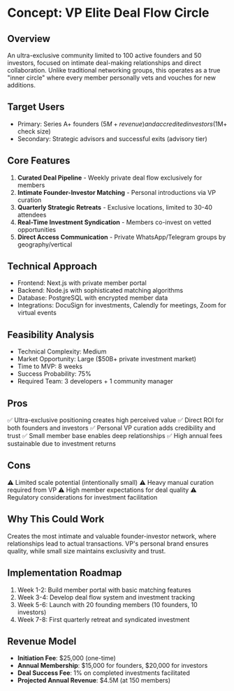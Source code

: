# Concept: VP Elite Deal Flow Circle

## Overview
An ultra-exclusive community limited to 100 active founders and 50 investors, focused on intimate deal-making relationships and direct collaboration. Unlike traditional networking groups, this operates as a true "inner circle" where every member personally vets and vouches for new additions.

## Target Users
- Primary: Series A+ founders ($5M+ revenue) and accredited investors ($1M+ check size)
- Secondary: Strategic advisors and successful exits (advisory tier)

## Core Features
1. **Curated Deal Pipeline** - Weekly private deal flow exclusively for members
2. **Intimate Founder-Investor Matching** - Personal introductions via VP curation
3. **Quarterly Strategic Retreats** - Exclusive locations, limited to 30-40 attendees
4. **Real-Time Investment Syndication** - Members co-invest on vetted opportunities
5. **Direct Access Communication** - Private WhatsApp/Telegram groups by geography/vertical

## Technical Approach
- Frontend: Next.js with private member portal
- Backend: Node.js with sophisticated matching algorithms
- Database: PostgreSQL with encrypted member data
- Integrations: DocuSign for investments, Calendly for meetings, Zoom for virtual events

## Feasibility Analysis
- Technical Complexity: Medium
- Market Opportunity: Large ($50B+ private investment market)
- Time to MVP: 8 weeks
- Success Probability: 75%
- Required Team: 3 developers + 1 community manager

## Pros
✅ Ultra-exclusive positioning creates high perceived value
✅ Direct ROI for both founders and investors
✅ Personal VP curation adds credibility and trust
✅ Small member base enables deep relationships
✅ High annual fees sustainable due to investment returns

## Cons
⚠️ Limited scale potential (intentionally small)
⚠️ Heavy manual curation required from VP
⚠️ High member expectations for deal quality
⚠️ Regulatory considerations for investment facilitation

## Why This Could Work
Creates the most intimate and valuable founder-investor network, where relationships lead to actual transactions. VP's personal brand ensures quality, while small size maintains exclusivity and trust.

## Implementation Roadmap
1. Week 1-2: Build member portal with basic matching features
2. Week 3-4: Develop deal flow system and investment tracking
3. Week 5-6: Launch with 20 founding members (10 founders, 10 investors)
4. Week 7-8: First quarterly retreat and syndicated investment

## Revenue Model
- **Initiation Fee**: $25,000 (one-time)
- **Annual Membership**: $15,000 for founders, $20,000 for investors
- **Deal Success Fee**: 1% on completed investments facilitated
- **Projected Annual Revenue**: $4.5M (at 150 members)
